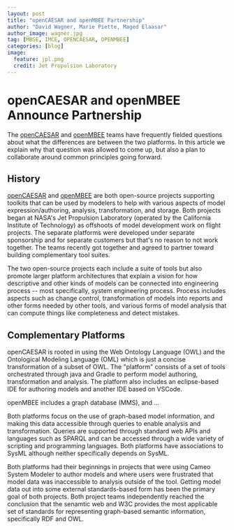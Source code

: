 ```yaml
---
layout: post
title: "openCAESAR and openMBEE Partnership"
author: "David Wagner, Marie Piette, Maged Elaasar"
author_image: wagner.jpg
tag: [MBSE, IMCE, OPENCAESAR, OPENMBEE]
categories: [blog]
image:
  feature: jpl.png
  credit: Jet Propulsion Laboratory
---
```


# openCAESAR and openMBEE Announce Partnership

The [openCAESAR](http://opencaesar.io) and [openMBEE](https://www.openmbee.org/) teams have frequently fielded questions about what the differences are between the two platforms. In this article we explain why that question was allowed to come up, but also a plan to collaborate around common principles going forward.

## History

[openCAESAR](http://opencaesar.io) and [openMBEE](https://www.openmbee.org/) are both open-source projects supporting toolkits that can be used by modelers to help with various aspects of model expression/authoring, analysis, transformation, and storage. Both projects began at NASA's Jet Propulsion Laboratory (operated by the California Institute of Technology) as offshoots of model development work on flight projects. The separate platforms were developed under separate sponsorship and for separate customers but that's no reason to not work together. The teams recently got together and agreed to partner toward building complementary tool suites.

The two open-source projects each include a suite of tools but also promote larger platform architectures that explain a vision for how descriptive and other kinds of models can be connected into engineering process -- most specifically, system engineering process. Process includes aspects such as change control, transformation of models into reports and other forms needed by other tools, and various forms of model analysis that can compute things like completeness and detect mistakes.


## Complementary Platforms

openCAESAR is rooted in using the Web Ontology Language (OWL) and the Ontological Modeling Language (OML) which is just a concise transformation of a subset of OWL. The "platform" consists of a set of tools orchestrated through java and Gradle to perform model authoring, transformation and analysis. The platform also includes an eclipse-based IDE for authoring models and another IDE based on VSCode.

openMBEE includes a graph database (MMS), and ...


Both platforms focus on the use of graph-based model information, and making this data accessible through queries to enable analysis and transformation.  Queries are supported through standard web APIs and languages such as SPARQL and can be accessed through a wide variety of scripting and programming languages. Both platforms have associations to SysML although neither specifically depends on SysML. 

Both platforms had their beginnings in projects that were using Cameo System Modeler to author models and where users were frustrated that model data was inaccessible to analysis outside of the tool. Getting model data out into some external standards-based form has been the primary goal of both projects. Both project teams independently reached the conclusion that the senamtic web and W3C provides the most applicable set of standards for representing graph-based semantic information, specifically RDF and OWL.

